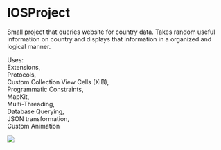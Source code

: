 # IOSProject
Small project that queries website for country data. Takes random useful information on country and displays that information in a organized and logical manner.

Uses:<br/>
Extensions,<br/>
Protocols,<br/>
Custom Collection View Cells (XIB),<br/>
Programmatic Constraints,<br/>
MapKit,<br/>
Multi-Threading,<br/>
Database Querying,<br/>
JSON transformation,<br/>
Custom Animation<br/>


<a ref="https://media.giphy.com/media/l3diWZ9lUslBKLwyY/giphy.gif"><img src = "https://media.giphy.com/media/l3diWZ9lUslBKLwyY/giphy.gif">
